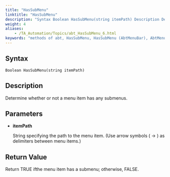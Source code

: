 ```yaml
--- 
title: "HasSubMenu"
linktitle: "HasSubMenu"
description: "Syntax Boolean HasSubMenu(string itemPath) Description Determine whether or not a menu item has any submenus. Parameters itemPath String specifying the path to the menu item. (Use arrow symbols ( -&gt; ) ..."
weight: 4
aliases: 
    - /TA_Automation/Topics/abt_HasSubMenu_6.html
keywords: "methods of abt, HasSubMenu, HasSubMenu (AbtMenuBar), AbtMenuBar, hassubmenu, abt hassubmenu, menu item contains sub menu items, menu item has sub menu items, has sub menu items"
---
```


## Syntax

`Boolean HasSubMenu(string itemPath)`

## Description  

Determine whether or not a menu item has any submenus.

## Parameters  

-   **itemPath**

    String specifying the path to the menu item. \(Use arrow symbols \( -\> \) as delimiters between menu items.\)


## Return Value  

Return TRUE ifthe menu item has a submenu; otherwise, FALSE.




